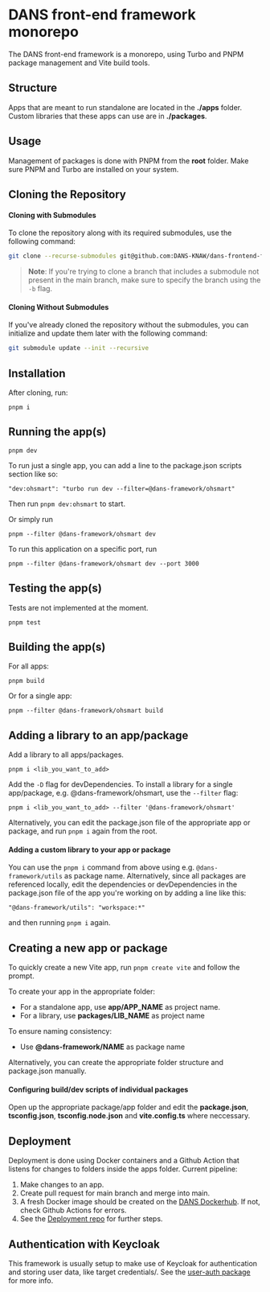 # DANS front-end framework monorepo
The DANS front-end framework is a monorepo, using Turbo and PNPM package management and Vite build tools.

## Structure
Apps that are meant to run standalone are located in the **./apps** folder. Custom libraries that these apps can use are in **./packages**.

## Usage
Management of packages is done with PNPM from the **root** folder. Make sure PNPM and Turbo are installed on your system.

## Cloning the Repository

#### Cloning with Submodules
To clone the repository along with its required submodules, use the following command:
```bash
git clone --recurse-submodules git@github.com:DANS-KNAW/dans-frontend-framework.git
```

> **Note**: If you're trying to clone a branch that includes a submodule not present in the main branch, make sure to specify the branch using the `-b` flag.

#### Cloning Without Submodules
If you've already cloned the repository without the submodules, you can initialize and update them later with the following command:
```bash
git submodule update --init --recursive
```

## Installation
After cloning, run:

    pnpm i

## Running the app(s)
    pnpm dev

To run just a single app, you can add a line to the package.json scripts section like so:

    "dev:ohsmart": "turbo run dev --filter=@dans-framework/ohsmart"

Then run `pnpm dev:ohsmart` to start.

Or simply run

    pnpm --filter @dans-framework/ohsmart dev

To run this application on a specific port, run

    pnpm --filter @dans-framework/ohsmart dev --port 3000

## Testing the app(s)
Tests are not implemented at the moment.

    pnpm test

## Building the app(s)

For all apps:

    pnpm build

Or for a single app:

    pnpm --filter @dans-framework/ohsmart build

## Adding a library to an app/package
Add a library to all apps/packages. 

    pnpm i <lib_you_want_to_add>

Add the `-D` flag for devDependencies.
To install a library for a single app/package, e.g. @dans-framework/ohsmart, use the `--filter` flag:

    pnpm i <lib_you_want_to_add> --filter '@dans-framework/ohsmart'
Alternatively, you can edit the package.json file of the appropriate app or package, and run `pnpm i` again from the root.

#### Adding a custom library to your app or package
You can use the `pnpm i` command from above using e.g. `@dans-framework/utils` as package name.
Alternatively, since all packages are referenced locally, edit the dependencies or devDependencies in the package.json file of the app you're working on by adding a line like this:

    "@dans-framework/utils": "workspace:*"
 
and then running `pnpm i` again.

## Creating a new app or package
To quickly create a new Vite app, run `pnpm create vite` and follow the prompt.

To create your app in the appropriate folder:
 - For a standalone app, use **app/APP_NAME** as project name. 
 - For a library, use **packages/LIB_NAME** as project name

 To ensure naming consistency:
 - Use **@dans-framework/NAME** as package name

Alternatively, you can create the appropriate folder structure and package.json manually.

#### Configuring build/dev scripts of individual packages
Open up the appropriate package/app folder and edit the **package.json**, **tsconfig.json**,  **tsconfig.node.json** and **vite.config.ts** where neccessary.

## Deployment
Deployment is done using Docker containers and a Github Action that listens for changes to folders inside the apps folder. Current pipeline:
 1. Make changes to an app.
 2. Create pull request for main branch and merge into main.
 3. A fresh Docker image should be created on the [DANS Dockerhub](https://hub.docker.com/u/dansknaw). If not, check Github Actions for errors.
 4. See the [Deployment repo](https://github.com/DANS-KNAW/ohsmart-deploy) for further steps.

## Authentication with Keycloak
This framework is usually setup to make use of Keycloak for authentication and storing user data, like target credentials/. See the [user-auth package](/packages/user-auth/README.md) for more info.
